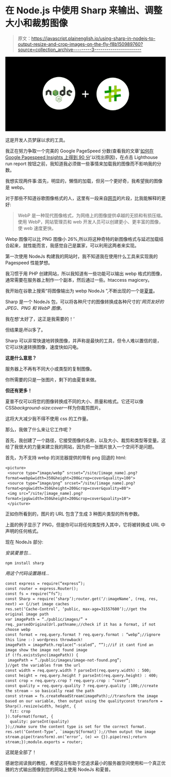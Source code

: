 # 在 Node.js 中使用 Sharp 来输出、调整大小和裁剪图像

> 原文：<https://javascript.plainenglish.io/using-sharp-in-nodejs-to-output-resize-and-crop-images-on-the-fly-f8b150989760?source=collection_archive---------3----------------------->

![](img/2c3c998f702b9c342cf47cfa5dc90508.png)

这是开发人员梦寐以求的工具。

我正在努力争取一个完美的 Google PageSpeed 分数(查看我的文章'[如何在 Google Pagespeed Insights 上得到 90 分](https://stuartcosten.medium.com/how-to-get-over-90-on-google-pagespeed-insights-a85255ac9a05)'以找出原因)，在点击 Lighthouse run report 按钮之前，我知道我必须做一些事情来加载我的图像而不影响我的分数。

我想实现两件事:首先，明显的，懒惰的加载，但另一个更好奇，我希望我的图像是 webp。

对于那些不知道谷歌图像格式的人，这里有一段来自[网页](https://developers.google.com/speed/webp)的片段，比我能解释的更好:

> WebP 是一种现代图像格式，为网络上的图像提供卓越的无损和有损压缩。使用 WebP，网站管理员和 web 开发人员可以创建更小、更丰富的图像，使 web 速度更快。

Webp 图像可以比 PNG 图像小 26%,所以将这种奇特的新图像格式与延迟加载结合起来，就性能而言，我感觉自己是赢家，可以利用这两者来实现。

第一次使用 NodeJs 构建我的网站时，我不知道我在使用什么工具来实现我的 Pagespeed 性能梦想。

我习惯于用 PHP 创建网站，所以我知道有一些功能可以输出 webp 格式的图像，通常需要在服务器上制作一个副本，然后通过一些。htaccess magicery。

我开始在谷歌上搜索“将图像输出为 webp NodeJs ”,不断出现的一个是[夏普](https://www.npmjs.com/package/sharp)。

Sharp 是一个 NodeJs 包，可以将各种尺寸的图像转换成各种尺寸的'*网页友好的 JPEG、PNG 和 WebP 图像。*

我在想‘太好了，这正是我需要的！’

但结果是*所以*多了。

Sharp 可以非常快速地转换图像，并声称是最快的工具，但令人难以置信的是，它可以快速转换图像，速度快如闪电。

**这是什么意思？**

服务器上不再有不同大小或类型的复制图像。

你所需要的只是一张图片，剩下的由夏普来做。

**但还有更多！**

夏普不仅可以将您的图像转换成不同的大小、质量和格式。它还可以像 CSS*background-size:cover*一样为你裁剪图片。

这将大大减少我不得不使用 css 的工作量。

那么，我做了什么来让它工作呢？

首先，我创建了一个路径，它接受图像的名称，以及大小、裁剪和类型等变量。这给了我很大的力量来建立我的网站，因为把一张图片放入一个空间不是问题。

首先，为不支持 webp 的浏览器提供的带有 png 回退的 html:

```
<picture>
 <source type=”image/webp” srcset=”/site/[image_name].png?format=webp&width=350&height=200&crop=cover&quality=100">
 <source type=”image/png” srcset=”/site/[image_name].png?format=png&width=350&height=200&crop=cover&quality=80"> 
 <img src=”/site/[image_name].png?format=jpg&width=350&height=200&crop=cover&quality=10">
 </picture>
```

正如你所看到的，图片的 URL 包含了生成 3 种图片类型的所有参数。

上面的例子显示了 PNG，但是你可以将任何类型传入其中，它将被转换成 URL 中声明的任何格式。

现在 NodeJs 部分:

*安装夏普包…*

```
npm install sharp
```

*用这个代码设置路线…*

```
const express = require(“express”);
const router = express.Router();
const fs = require(“fs”);
const Sharp = require(‘sharp’);router.get(‘/:imageName’, (req, res, next) => {//set image caches
res.set(‘Cache-Control’, ‘public, max-age=31557600’);//get the original image path
var imagePath = “./public/images/” + req._parsedOriginalUrl.pathname;//check if it has a format, if not choose webp
const format = req.query.format ? req.query.format : “webp”;//ignore this line :-) wordpress throwback!
imagePath = imagePath.replace(“-scaled”, “”);//if it cant find an image show the image not found image
if (!fs.existsSync(imagePath)) {
 imagePath = “./public/images/image-not-found.png”;
}//get the variables from the url
const width = req.query.width ? parseInt(req.query.width) : 500;
const height = req.query.height ? parseInt(req.query.height) : 400;
const crop = req.query.crop ? req.query.crop : “cover”;
const quality = req.query.quality ? req.query.quality :100;//create the stream — so basically read the path
const stream = fs.createReadStream(imagePath);//transform the image based on our variable, then output using the qualityconst transform = Sharp().resize(width, height, {
  fit: crop
}).toFormat(format, {
  quality: parseInt(quality)
});//make sure the content type is set for the correct format.
res.set(‘Content-Type’, `image/${format}`);//then output the image
stream.pipe(transform).on(‘error’, (e) => {}).pipe(res);return stream;});module.exports = router;
```

这就是全部了！

感谢您阅读我的教程，希望这将有助于您追求最小的服务器空间使用和一个真正优雅的方式输出图像到您的网站上使用 NodeJs 和夏普。
